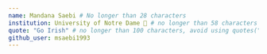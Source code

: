 ```yaml
---
name: Mandana Saebi # No longer than 28 characters
institution: University of Notre Dame 🚩 # no longer than 58 characters
quote: "Go Irish" # no longer than 100 characters, avoid using quotes(") to guarantee the format remains the same.
github_user: msaebi1993
---
```

